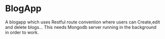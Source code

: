 # BlogApp
A blogapp which uses Restful route convention where users can Create,edit and delete blogs...
This needs Mongodb server running in the background in order to work.
